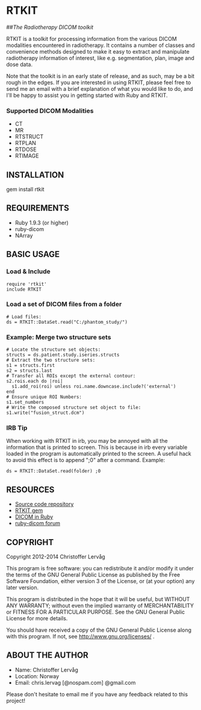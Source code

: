 # RTKIT

##*The Radiotherapy DICOM toolkit*

RTKIT is a toolkit for processing information from the various DICOM modalities
encountered in radiotherapy. It contains a number of classes and convenience methods
designed to make it easy to extract and manipulate radiotherapy information of
interest, like e.g. segmentation, plan, image and dose data.

Note that the toolkit is in an early state of release, and as such, may
be a bit rough in the edges. If you are interested in using RTKIT, please feel free
to send me an email with a brief explanation of what you would like to do, and I'll
be happy to assist you in getting started with Ruby and RTKIT.

### Supported DICOM Modalities

* CT
* MR
* RTSTRUCT
* RTPLAN
* RTDOSE
* RTIMAGE


## INSTALLATION

  gem install rtkit


## REQUIREMENTS

* Ruby 1.9.3 (or higher)
* ruby-dicom
* NArray


## BASIC USAGE

### Load & Include

    require 'rtkit'
    include RTKIT

### Load a set of DICOM files from a folder

    # Load files:
    ds = RTKIT::DataSet.read("C:/phantom_study/")

### Example: Merge two structure sets

    # Locate the structure set objects:
    structs = ds.patient.study.iseries.structs
    # Extract the two structure sets:
    s1 = structs.first
    s2 = structs.last
    # Transfer all ROIs except the external contour:
    s2.rois.each do |roi|
      s1.add_roi(roi) unless roi.name.downcase.include?('external')
    end
    # Ensure unique ROI Numbers:
    s1.set_numbers
    # Write the composed structure set object to file:
    s1.write("fusion_struct.dcm")

### IRB Tip

When working with RTKIT in irb, you may be annoyed with all the
information that is printed to screen. This is because in irb every
variable loaded in the program is automatically printed to the screen.
A useful hack to avoid this effect is to append ";0" after a command.
Example:

    ds = RTKIT::DataSet.read(folder) ;0


## RESOURCES

* [Source code repository](https://github.com/dicom/rtkit)
* [RTKIT gem](http://rubygems.org/gems/rtkit)
* [DICOM in Ruby](http://dicom.rubyforge.org/)
* [ruby-dicom forum](http://groups.google.com/group/ruby-dicom)


## COPYRIGHT

Copyright 2012-2014 Christoffer Lervåg

This program is free software: you can redistribute it and/or modify
it under the terms of the GNU General Public License as published by
the Free Software Foundation, either version 3 of the License, or
(at your option) any later version.

This program is distributed in the hope that it will be useful,
but WITHOUT ANY WARRANTY; without even the implied warranty of
MERCHANTABILITY or FITNESS FOR A PARTICULAR PURPOSE.  See the
GNU General Public License for more details.

You should have received a copy of the GNU General Public License
along with this program.  If not, see http://www.gnu.org/licenses/ .


## ABOUT THE AUTHOR

* Name: Christoffer Lervåg
* Location: Norway
* Email: chris.lervag [@nospam.com] @gmail.com

Please don't hesitate to email me if you have any feedback related to this project!